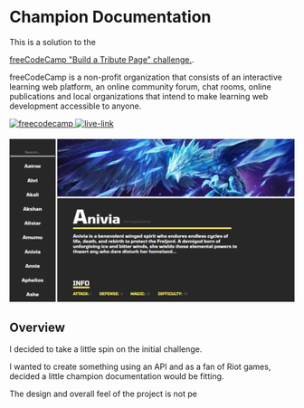 ﻿﻿<h1>Champion Documentation</h1>
 This is a solution to the

[freeCodeCamp "Build a Tribute Page" challenge.](https://www.freecodecamp.org/learn/responsive-web-design/responsive-web-design-projects/build-a-technical-documentation-page).

freeCodeCamp is a non-profit organization that consists of an interactive learning web platform, an online community forum, chat rooms, online publications and local organizations that intend to make learning web development accessible to anyone.

<!-- REPLACE HREFS -->
<a href="https://www.freecodecamp.org/learn/responsive-web-design/responsive-web-design-projects/build-a-technical-documentation-page" target="_blank">
  <img src=https://img.shields.io/badge/solution-3e54a3?&style=for-the-badge&logo=freecodecamp&logoColor=white alt=freecodecamp style="margin-bottom: 5px;" />
</a>
<a href="https://stupefied-kepler-322ae7.netlify.app/" target="_blank">
  <img src=https://img.shields.io/badge/live%20demo-lightgreen?&style=for-the-badge&logo=html5&logoColor=333 alt=live-link style="margin-bottom: 5px;" />
</a>

![](./assets/champ-screenshot.png)

<h2>Overview</h2>
<p>
I decided to take a little spin on the initial challenge.

I wanted to create something using an API and as a fan of Riot games, decided a little champion documentation would be fitting.

The design and overall feel of the project is not pe
</p>
